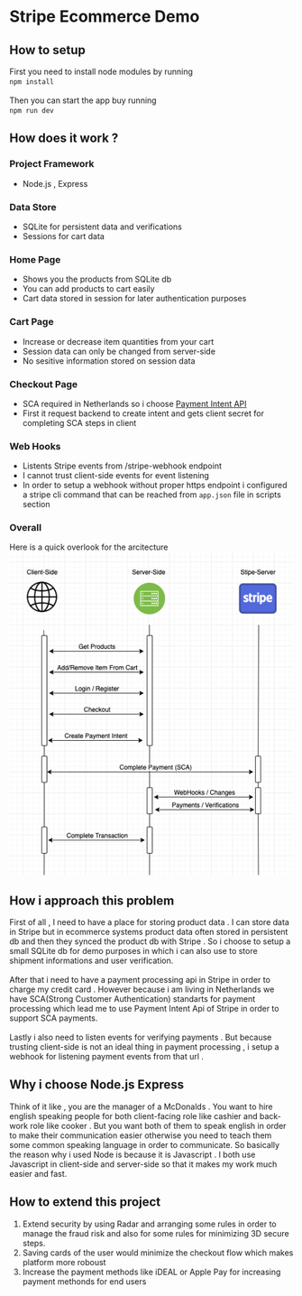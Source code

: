 # Stripe Ecommerce Demo

## How to setup

First you  need to install node modules by running <br/>
`npm install` <br/>
<br/>
Then you can start the app buy running <br/>
`npm run dev` <br/>

## How does it work ?
### Project Framework
* Node.js , Express
### Data Store
* SQLite for persistent data and verifications
* Sessions for cart data
### Home Page
* Shows you the products from SQLite db
* You can add products to cart easily
* Cart data stored in session for later authentication purposes
### Cart Page
* Increase or decrease item quantities from your cart
* Session data can only be changed from server-side
* No sesitive information stored on session data
### Checkout Page
* SCA required in Netherlands so i choose [ Payment Intent API](https://stripe.com/docs/payments/payment-intents "payment intent api")
* First it request backend to create intent and gets client secret for completing SCA steps in client
### Web Hooks
* Listents Stripe events from /stripe-webhook endpoint
* I cannot trust client-side events for event listening
* In order to setup a webhook without proper https endpoint i configured a stripe cli command that can be reached from `app.json` file in scripts section
### Overall
Here is a quick overlook for the arcitecture
<br/>
![How It Works](diagrams/HowItWorks.png)

## How i approach this problem

First of all , I need to have a place for storing product data . I can store data in Stripe but in ecommerce systems product data often stored in persistent db and then they synced the product db with Stripe . So i choose to setup a small SQLite db for demo purposes in which i can also use to store shipment informations and user verification. <br/>
<br/>
After that i need to have a payment processing api in Stripe in order to charge my credit card . However because i am living in Netherlands we have SCA(Strong Customer Authentication) standarts for payment processing which lead me to use Payment Intent Api of Stripe in order to support SCA payments. <br/>
<br/>
Lastly i also need to listen events for verifying payments . But because trusting client-side is not an ideal thing in payment processing , i setup a webhook for listening payment events from that url .
<br/>

## Why i choose Node.js Express

Think of it like , you are the manager of a McDonalds . You want to hire english speaking people for both client-facing role like cashier and back-work role like cooker . But you want both of them to speak english in order to make their communication easier otherwise you need to teach them some common speaking language in order to communicate. So basically the reason why i used Node is because it is Javascript . I both use Javascript in client-side and server-side so that it makes my work much easier and fast.

## How to extend this project
1) Extend security by using Radar and arranging some rules in order to manage the fraud risk and also for some rules for minimizing 3D secure steps.
2) Saving cards of the user would minimize the checkout flow which makes platform more roboust
3) Increase the payment methods like iDEAL or Apple Pay for increasing payment methonds for end users

